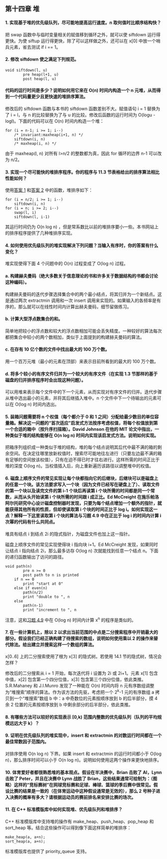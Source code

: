 ## 第十四章 堆

**<h4 id = "1">1. 实现基于堆的优先级队列，尽可能地提高运行速度。n 取何值时比顺序结构快？</h4>**

把 swap 函数中与临时变量相关的赋值移到循环之外，就可以使 siftdown 运行得更快。为使 siftup 运行得更快，除了可以这样做之外，还可以在 x[0] 中放一个哨兵元素，省去测试 if i == 1。

**<h4 id = "2">2. 修改 siftdown 使之满足下列规范。</h4>**
```
void siftdown(l, u)
        pre heap(l+1, u)
        post heap(l, u)
```
**<h4>代码的运行时间是多少？说明如何用它来在 O(n) 时间内构造一个 n 元堆，从而得到一个代码量更少且更快速的堆排序算法。</h4>**

修改后的 siftdown 函数与本书的 siftdown 函数差别不大。赋值语句 i = 1 替换为了 i = l，与 n 的比较替换为了与 u 的比较。修改后函数的运行时间为 O(logu - logl)。下面的代码可以在 O(n) 时间内构造一个堆：
```
for (i = n-1; i >= 1; i--)
    /* invariant:maxheap(i+1, n) */
    siftdown(i, n)
    /* maxheap(i, n) */
```
由于 maxheap(l, n) 对所有 l>n/2 的整数都为真，因此 for 循环的边界 n-1 可以改为 n/2。

**<h4 id = "3">3. 实现一个尽可能快的堆排序程序。你的程序与 11.3 节表格给出的排序算法相比性能如何？</h4>**

使用[答案 1](#1) 和[答案 2](#2) 中的函数，堆排序如下：
```
for (i = n/2; i >= 1; i--)
    siftdown(i, n)
for (i = n; i >= 2; i--)
    swap(l, i)
    siftdown(l, i-1)
```
其运行时间仍为 O(n log n) ，但是常系数比以前的堆排序要小一些。本书网站上的排序程序提供了几种堆排序实现。

**<h4 id = "4">4. 如何使用优先级队列的堆实现解决下列问题？当输入有序时，你的答案有什么变化？</h4>**

堆实现使得下面 4 个问题中的 O(n) 过程变成了 O(log n) 过程。

**<h4 id = "4a">a. 构建赫夫曼码（绝大多数关于信息理论的书和许多关于数据结构的书都会讨论这种编码）。</h4>**

构建赫夫曼码的迭代步骤选择集合中的两个最小结点，将其归并为一个新结点。这是通过两次 extractmin 调用和一次 insert 调用来实现的。如果输入的各频率是有序的，那么就可以在线性时间内计算出赫夫曼码，细节留做练习。

**<h4 id = "4b">b. 计算大型浮点数集合的和。</h4>**

简单地把较小的浮点数和较大的浮点数相加可能会丢失精度。一种较好的算法每次都把集合中较小的两个数相加，类似于上面提到的构建赫夫曼码的算法。

**<h4 id = "4c">c. 在存有 10 亿个数的文件中找出最大的 100 万个数。</h4>**

用一个百万元堆（最小的元素在顶部）来表示目前所看到的最大的 100 万个数。

**<h4 id = "4d">d. 将多个较小的有序文件归并为一个较大的有序文件（在实现 1.3 节那样的基于磁盘的归并排序程序时会出现这种问题）。</h4>**

可以用堆来表示每个文件中的下一个元素，从而实现对有序文件的归并。迭代步骤从堆中选出最小的元素，并将其后继插入堆中。n 个文件中下一个待输出的元素可以在 O(log n) 时间内选出。

**<h4 id = "5">5. 装箱问题需要将 n 个权值（每个都介于 0 和 1 之间）分配给最少数目的单位容量箱。解决这一问题的“首次适应”启发式方法按序考虑权值，将每个权值放到第一个合适的箱中（按升序扫描箱）。David Johnson 在他的 MIT 论文中指出，一种类似于堆的结构能够在 O(n log n) 时间内实现该启发式方法。说明如何实现。</h4>**

把箱序列组织成一种类似于堆的结构，堆的每个结点说明其后代中最不满的箱的剩余空间。在决定往哪里放新权值时，搜索尽可能地往左进行（只要左边最不满的箱有足够的空间放该权值），只有在迫不得已时才往右进行。这样所需的时间正比于堆的深度 O(log n)。当权值插入后，向上重新遍历该路径以调整堆中的权值。

**<h4 id = "6">6. 磁盘上顺序文件的常见实现让每个块都指向它的后继块，后继块可以是磁盘上的任意一个块。该方法要求写入一个块（因为文件已经写在硬盘上了）、读取文件的第一个块以及读完文件的第 i-1 个块后再读第 i 个块所需的时间都是同一个常数，从而从头开始读第 i 个块所需的时间跟 i 成正比。Ed McCreight 在施乐帕洛阿尔托研究中心设计磁盘控制器时发现，只要为每个结点增加一个额外的指针，就能获得其他所有的性质，但却使读取第 i 个块的时间正比于 log i。如何实现这一点？解释一下这里读取第 i 个块的算法与习题 4.9 中在正比于 log i 的时间内计算 i 次幂的代码有什么共同点。</h4>**

堆具有结点 i 到结点 2i 的隐式指针，为磁盘文件也加上这一指针。

磁盘上顺序文件的常见实现使得块 i 指向块 i+1。Ed McCreight 发现，如果同时让结点 i 指向结点 2i，那么最多访存 O(log n) 次就能找到任意一个结点 n。下面的递归函数输出了访问的路径。
```
void path(n)
        pre n >= 0
        post path to n is printed
    if n == 0
        print "start at 0"
    else if even(n)
        path(n/2)
        print "double to ", n
    else
        path(n-1)
        print "increment to ", n
```
注意，这和[习题 4.9](Chapter-Four#9) 中在 O(log n) 时间内计算 x<sup>n</sup> 的程序是类似的。

**<h4 id = "7">7. 在一些计算机上，除以 2 以求出当前范围的中点是二分搜索程序中开销最大的部分。假设我们已经正确构建了待搜索的数组，说明如何使用乘以 2 的操作来替代除法。给出建立并搜索这样一个数组的算法。</h4>**

x[0..6] 上的二分搜索使用了根为 x[3] 的隐式树。若使用 14.1 节的隐式树，情况会怎样？

修改后的二分搜索从 i = 1 开始，每次迭代将 i 设置为 2i 或 2i+1。元素 x[1] 包含中值，x[2] 包含第一个四分位值，x[3] 包含第三个四分位值，依此类推。S.R.Mahaney 和 J.I.Munro 发现了一种能在 O(n) 时间内将 n 元有序数组调整为“堆搜索”顺序的算法。作为该方法的先驱，考虑把一个 2<sup>k</sup>-1 元的有序数组 a 拷贝到一个“堆搜索”数组 b 中：a 中奇数位的元素按顺序放到 b 的后半部分，摸 4 余 2 位置的元素按顺序放到 b 中剩余部分的后半部分，依此类推。

**<h4 id = "8">8. 有哪些方法可以较好的实现表示 [0,k) 范围内整数的优先级队列（队列的平均规模远远大于 k）？</h4>**

**<h4 id = "9">9. 证明在优先级队列的堆实现中，insert 和 extractmin 的对数运行时间都在一个最佳常数因子范围内。</h4>**

对排序使用 O(n log n) 下界。如果 insert 和 extractmin 的运行时间都小于 O(log n)，那么排序时间可以小于 O(n log n)。说明如何使用这两个操作来更快地排序。

**<h4 id = "10">10. 体育爱好者都很熟悉堆的基本观点。假设在半决赛中，Brian 击败了 Al，Lynn 击败了 Peter，并且在决赛中 Lynn 战胜了 Brian，这些结果通常可绘制为：（图略）这样的“竞标赛树”在网球竞标赛和足球、棒球、篮球的季后赛中很常见。假设比赛的结果是一致的（在体育运动中这种假设通常是无效的），那么 2 号种子进入决赛的概率有多大？请根据运动员的赛前排名来安排比赛的场次。</h4>**

**<h4 id = "11">11. 在 C++ 标准模版库中如何实现堆、优先级队列和堆排序？</h4>**

C++ 标准模版库中支持堆的操作有 make_heap、push_heap、pop_heap 和 sort_heap 等。结合这些操作可以得到像下面这样简单的堆排序：
```
make_heap(a, a+n);
sort_heap(a, a+n);
```
标准模版库也提供了 priority_queue 支持。